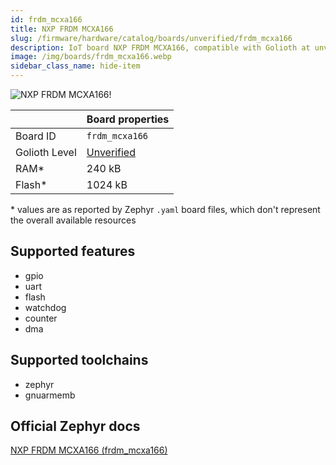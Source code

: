 ```yaml
---
id: frdm_mcxa166
title: NXP FRDM MCXA166
slug: /firmware/hardware/catalog/boards/unverified/frdm_mcxa166
description: IoT board NXP FRDM MCXA166, compatible with Golioth at unverified level.
image: /img/boards/frdm_mcxa166.webp
sidebar_class_name: hide-item
---
```


[//]: # (This is an auto-generated file, do not edit! Changes to it will be lost upon re-generation)

![NXP FRDM MCXA166!](/img/boards/frdm_mcxa166.webp "NXP FRDM MCXA166")

|                | Board properties     |
| -------------  | -------------------- |
| Board ID       | `frdm_mcxa166` |
| Golioth Level  | [Unverified](/firmware/hardware#unverified-boards) |
| RAM*           | 240 kB |
| Flash*         | 1024 kB |

\* values are as reported by Zephyr `.yaml` board files, which don't represent the overall available resources



## Supported features

* gpio
* uart
* flash
* watchdog
* counter
* dma

## Supported toolchains

* zephyr
* gnuarmemb

## Official Zephyr docs

[NXP FRDM MCXA166 (frdm_mcxa166)](https://docs.zephyrproject.org/latest/boards/nxp/frdm_mcxa166/doc/index.html)
